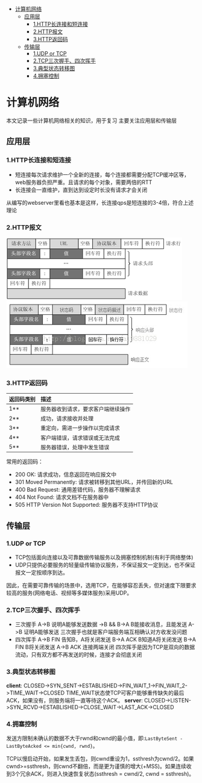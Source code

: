 <!-- TOC depthFrom:1 depthTo:6 withLinks:1 updateOnSave:1 orderedList:0 -->

- [计算机网络](#计算机网络)
	- [应用层](#应用层)
		- [1.HTTP长连接和短连接](#1http长连接和短连接)
		- [2.HTTP报文](#2http报文)
		- [3.HTTP返回码](#3http返回码)
	- [传输层](#传输层)
		- [1.UDP or TCP](#1udp-or-tcp)
		- [2.TCP三次握手、四次挥手](#2tcp三次握手四次挥手)
		- [3.典型状态转移图](#3典型状态转移图)
		- [4.拥塞控制](#4拥塞控制)

<!-- /TOC -->
# 计算机网络
本文记录一些计算机网络相关的知识，用于复习
主要关注应用层和传输层

## 应用层
### 1.HTTP长连接和短连接
* 短连接每次请求维护一个全新的连接，每个连接都需要分配TCP缓冲区等，web服务器负担严重。且请求的每个对象，需要两倍的RTT
* 长连接会一直维护，直到达到设定时长没有请求才会关闭

从编写的webserver里看也基本是这样，长连接qps是短连接的3-4倍，符合上述理论
### 2.HTTP报文
![HTTP请求报文](/assets/HTTP请求报文.png)
![HTTP响应报文](/assets/HTTP响应报文_6pia0ymuj.png)
### 3.HTTP返回码
| 返回码类别 | 描述 |
| :---- | :----|
| 1** | 服务器收到请求，要求客户端继续操作 |
| 2** | 成功，请求接收并处理 |
| 3** | 重定向，需进一步操作以完成请求 |
| 4** | 客户端错误，请求错误或无法完成 |
| 5** | 服务器错误，处理中发生错误 |

常用的返回码：
* 200 OK: 请求成功，信息返回在响应报文中
* 301 Moved Permanently: 请求被转移到其他URL，并传回新的URL
* 400 Bad Request: 通用差错代码，服务器不理解请求
* 404 Not Found: 请求文档不在服务器中
* 505 HTTP Version Not Supported: 服务器不支持HTTP协议
## 传输层
### 1.UDP or TCP
* TCP包括面向连接以及可靠数据传输服务以及拥塞控制机制(有利于网络整体)
* UDP只提供必要服务的轻量级传输协议服务，不保证报文一定到达，也不保证报文一定按顺序到达。

因此，在需要可靠传输的场景中，选用TCP，在能够容忍丢失，但对速度下限要求较高的服务(网络电话、视频等多媒体服务)采用UDP。
### 2.TCP三次握手、四次挥手
* 三次握手
A->B 说明A能够发送数据
->B && B->A B能接收消息，且能发送
A->B 证明A能够发送
三次握手也就是客户端服务端互相确认对方收发没问题
* 四次挥手
A->B FIN 告知B，A将关闭发送
B->A ACK B知道A将关闭发送
B->A FIN B将关闭发送
A->B ACK 连接两端关闭
四次挥手是因为TCP是双向的数据流动，只有双方都不再发送的时候，连接才会彻底关闭
### 3.典型状态转移图
**client**: CLOSED->SYN_SENT->ESTABLISHED->FIN_WAIT_1->FIN_WAIT_2->TIME_WAIT->CLOSED
TIME_WAIT状态使TCP可客户能够重传缺失的最后ACK，如果没有，则服务端将一直等待这个ACK。
**server**: CLOSED->LISTEN->SYN_RCVD->ESTABLISHED->CLOSE_WAIT->LAST_ACK->CLOSED
### 4.拥塞控制
发送方限制未确认的数据不大于rwnd和cwnd的最小值，即:`LastByteSent - LastByteAcked <= min{cwnd, rwnd}`。

TCP以慢启动开始，如果发生丢包，则cwnd重设为1，ssthresh为cwnd/2。如果cwnd>=ssthresh，则cwnd不翻倍，而是更为谨慎的增大(+MSS)。如果连续收到3个冗余ACK，则进入快速恢复状态(ssthresh = cwnd/2, cwnd = ssthresh)。

